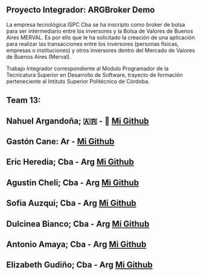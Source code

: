 
## Proyecto Integrador: ARGBroker Demo
 La empresa tecnológica ISPC Cba se ha inscripto como broker de bolsa para ser
 intermediario entre los inversores y la Bolsa de Valores de Buenos Aires MERVAL.
 Es por ello que le ha solicitado la creación de una aplicación para realizar las transacciones
 entre los inversores (personas físicas, empresas o instituciones) y otros inversores dentro
 del Mercado de Valores de Buenos Aires (Merval).

 Trabajo Integrador correspondiente al Modulo Programador de la Tecnicatura Superior en Desarrollo de Software, trayecto de formación perteneciente al Intituto Superior Politécnico de Córdoba.

## Team 13:
 ## Nahuel Argandoña; 🇦🇷 - 🐣 [Mi Github](https://github.com/Aubar48)
 ## Gastón Cane: Ar - [Mi Github](https://github.com/GasmauC)
 ## Eric Heredia; Cba - Arg [Mi Github](https://github.com/Eric-Heredia)
 ## Agustin Cheli; Cba - Arg [Mi Github](https://github.com/AgustinCheli)
 ## Sofia Auzqui; Cba - Arg [Mi Github](https://github.com/Sofyauzqui)
 ## Dulcinea Bianco; Cba - Arg [Mi Github](https://github.com/DulcineaBianco)
 ## Antonio Amaya; Cba - Arg [Mi Github](https://github.com/Antuain)
 ## Elizabeth Gudiño; Cba - Arg [Mi Github](https://github.com/eliconcep)
